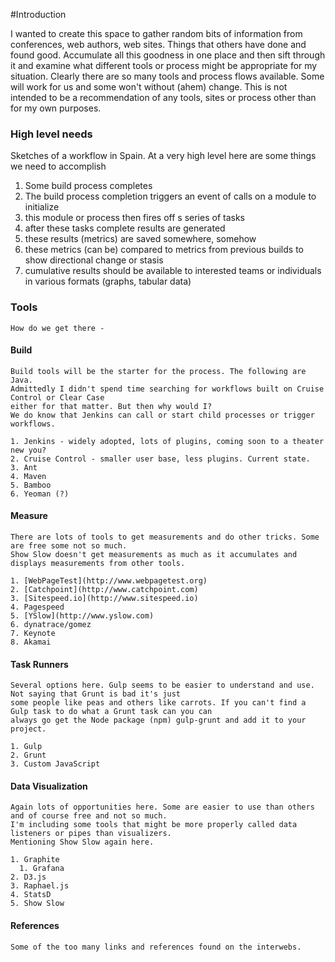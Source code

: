 #Introduction

I wanted to create this space to gather random bits of information from conferences, web authors, web sites. Things that others have done and found good.
Accumulate all this goodness in one place and then sift through it and examine what different tools or process might be appropriate for my situation.
Clearly there are so many tools and process flows available. Some will work for us and some won't without (ahem) change.
This is not intended to be a recommendation of any tools, sites or process other than for my own purposes.

### High level needs

Sketches of a workflow in Spain. At a very high level here are some things we need to accomplish

1. Some build process completes
2. The build process completion triggers an event of calls on a module to initialize
3. this module or process then fires off s series of tasks
4. after these tasks complete results are generated
5. these results (metrics) are saved somewhere, somehow
6. these metrics (can be) compared to metrics from previous builds to show directional change or stasis
7. cumulative results should be available to interested teams or individuals in various formats (graphs, tabular data)

### Tools
    How do we get there -

#### Build

    Build tools will be the starter for the process. The following are Java.
    Admittedly I didn't spend time searching for workflows built on Cruise Control or Clear Case
    either for that matter. But then why would I?
    We do know that Jenkins can call or start child processes or trigger workflows.

    1. Jenkins - widely adopted, lots of plugins, coming soon to a theater new you?
    2. Cruise Control - smaller user base, less plugins. Current state.
    3. Ant
    4. Maven
    5. Bamboo
    6. Yeoman (?)


#### Measure

    There are lots of tools to get measurements and do other tricks. Some are free some not so much.
    Show Slow doesn't get measurements as much as it accumulates and displays measurements from other tools.

    1. [WebPageTest](http://www.webpagetest.org)
    2. [Catchpoint](http://www.catchpoint.com)
    3. [Sitespeed.io](http://www.sitespeed.io)
    4. Pagespeed
    5. [YSlow](http://www.yslow.com)
    6. dynatrace/gomez
    7. Keynote
    8. Akamai

#### Task Runners

    Several options here. Gulp seems to be easier to understand and use. Not saying that Grunt is bad it's just
    some people like peas and others like carrots. If you can't find a Gulp task to do what a Grunt task can you can
    always go get the Node package (npm) gulp-grunt and add it to your project.

    1. Gulp
    2. Grunt
    3. Custom JavaScript

#### Data Visualization

    Again lots of opportunities here. Some are easier to use than others and of course free and not so much.
    I'm including some tools that might be more properly called data listeners or pipes than visualizers.
    Mentioning Show Slow again here.

    1. Graphite
      1. Grafana
    2. D3.js
    3. Raphael.js
    4. StatsD
    5. Show Slow



#### References

    Some of the too many links and references found on the interwebs.





